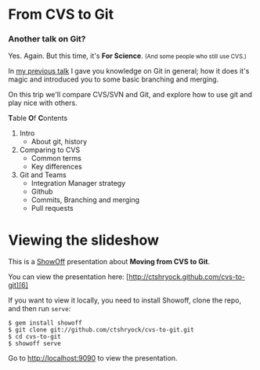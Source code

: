 # From CVS to Git

### Another talk on Git?

Yes. Again. But this time, it's **For Science**. <small>(And some people who still use CVS.)</small>

In [my previous talk][4] I gave you knowledge on Git in general; how it
does it's magic and introduced you to some basic branching and merging.

On this trip we'll compare CVS/SVN and Git, and explore how to use git and play nice with others.  

**T**able **O**f **C**ontents

1. Intro
	- About git, history
2. Comparing to CVS
	- Common terms
	- Key differences
3. Git and Teams
	- Integration Manager strategy
	- Github
	- Commits, Branching and merging
	- Pull requests

# Viewing the slideshow
This is a [ShowOff][3] presentation about **Moving from CVS to Git**.

You can view the presentation here: [http://ctshryock.github.com/cvs-to-git][6]

If you want to view it locally, you need to install Showoff, clone the repo, and then run `serve`:

    $ gem install showoff
    $ git clone git://github.com/ctshryock/cvs-to-git.git
    $ cd cvs-to-git
    $ showoff serve

Go to [http://localhost:9090][5] to view the presentation.


[3]: http://github.com/schacon/showoff
[4]: https://github.com/ctshryock/GitTalk
[5]: http://localhost:9000
[6]: http://ctshryock.github.com/cvs-to-git